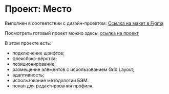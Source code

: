 # Проект: Место

Выполнен в соответствии с дизайн-проектом: [Ссылка на макет в Figma](https://www.figma.com/file/2cn9N9jSkmxD84oJik7xL7/JavaScript.-Sprint-4?node-id=0%3A1)

Посмотреть готовый проект можно здесь: [cсылка на проект](https://tatianakholod.github.io/mesto/)

В этом проекте есть:

* подключение шрифтов;
* флексбокс-вёрстка;
* позиционирование;
* размещение элементов с исрользованием Grid Layout;
* адаптивность;
* использование методологии БЭМ.
* попап для редактирования профиля.
